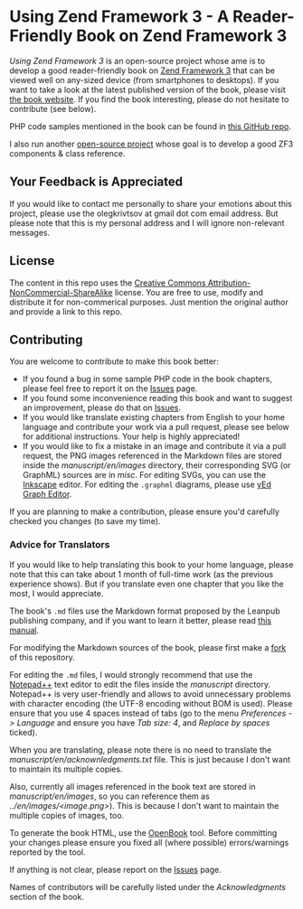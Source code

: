 # Using Zend Framework 3 - A Reader-Friendly Book on Zend Framework 3

*Using Zend Framework 3* is an open-source project whose ame is to develop a good reader-friendly book on [Zend Framework 3](https://framework.zend.com/about) that can be viewed well on any-sized device (from smartphones to desktops). If you want to take a look at the latest published version of the book, please visit [the book website](https://olegkrivtsov.github.io/using-zend-framework-3-book/html). If you find the book interesting, please do not hesitate to contribute (see below).

PHP code samples mentioned in the book can be found in [this GitHub repo](https://github.com/olegkrivtsov/using-zf3-book-samples). 

I also run another [open-source project](https://github.com/olegkrivtsov/zf3-api-reference) whose goal is to develop a good ZF3 components & class reference.

## Your Feedback is Appreciated

If you would like to contact me personally to share your emotions about this project, please use the olegkrivtsov at gmail dot com email address. But please note that this is my personal address and I will ignore non-relevant messages.

## License

The content in this repo uses the [Creative Commons Attribution-NonCommercial-ShareAlike](https://creativecommons.org/licenses/by-nc-sa/4.0/) license. You are free to use, modify and distribute it for non-commerical purposes. Just mention the original author and provide a link to this repo.

## Contributing

You are welcome to contribute to make this book better:

  * If you found a bug in some sample PHP code in the book chapters, please feel free to report it on the [Issues](https://github.com/olegkrivtsov/using-zend-framework-3-book/issues) page.
  * If you found some inconvenience reading this book and want to suggest an improvement, please do that on [Issues](https://github.com/olegkrivtsov/using-zend-framework-3-book/issues). 
  * If you would like translate existing chapters from English to your home language and contribute your work via a pull request, please see below for additional instructions. Your help is highly appreciated!
  * If you would like to fix a mistake in an image and contribute it via a pull request, the PNG images referenced in the Markdown files are stored inside the *manuscript/en/images* directory, their corresponding SVG (or GraphML) sources are in *misc*. For editing SVGs, you can use the [Inkscape](https://inkscape.org/ru/download/) editor. For editing the `.graphml` diagrams, please use [yEd Graph Editor](https://www.yworks.com/products/yed).

If you are planning to make a contribution, please ensure you'd carefully checked you changes (to save my time).

### Advice for Translators

If you would like to help translating this book to your home language, please note that this can take about 1 month of full-time work (as the previous experience shows). But if you translate even one chapter that you like the most, I would appreciate.

The book's `.md` files use the Markdown format proposed by the Leanpub publishing company, and if you want to learn it better, please read [this manual](https://leanpub.com/help/manual). 
  
For modifying the Markdown sources of the book, please first make a [fork](https://help.github.com/articles/fork-a-repo/) of this repository. 

For editing the `.md` files, I would strongly recommend that use the [Notepad++](https://notepad-plus-plus.org/) text editor to edit the files inside the *manuscript* directory. Notepad++ is very user-friendly and allows to avoid unnecessary problems with character encoding (the UTF-8 encoding without BOM is used). Please ensure that you use 4 spaces instead of tabs (go to the menu *Preferences -> Language* and ensure you have *Tab size: 4*, and *Replace by spaces* ticked).  

When you are translating, please note there is no need to translate the *manuscript/en/acknownledgments.txt* file. This is just because I don't want to maintain its multiple copies. 

Also, currently all images referenced in the book text are stored in *manuscript/en/images*, so you can reference them as *../en/images/<image.png>*). This is because I don't want to maintain the multiple copies of images, too.

To generate the book HTML, use the [OpenBook](https://github.com/olegkrivtsov/openbook) tool. Before committing your changes please ensure you fixed all (where possible) errors/warnings reported by the tool.

If anything is not clear, please report on the [Issues](https://github.com/olegkrivtsov/using-zend-framework-3-book/issues) page.

Names of contributors will be carefully listed under the *Acknowledgments* section of the book. 
